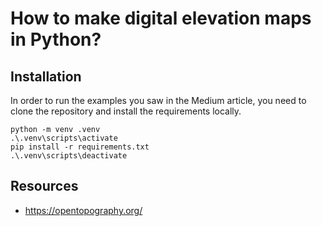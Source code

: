 # How to make digital elevation maps in Python?

## Installation

In order to run the examples you saw in the Medium article, you need to clone the repository and install the requirements locally.

```console
python -m venv .venv
.\.venv\scripts\activate
pip install -r requirements.txt
.\.venv\scripts\deactivate
```

## Resources

- <https://opentopography.org/>
